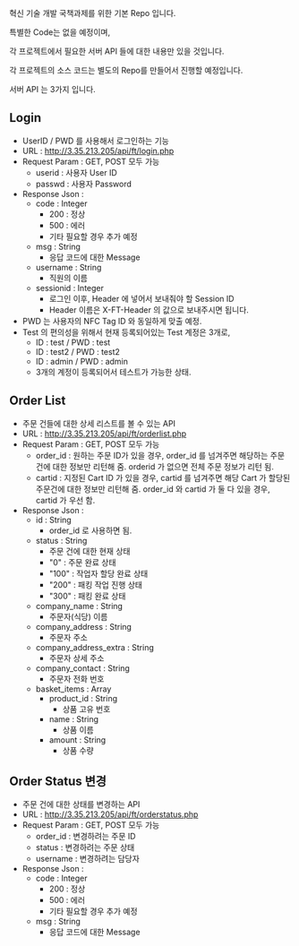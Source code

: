 혁신 기술 개발 국책과제를 위한 기본 Repo 입니다.

특별한 Code는 없을 예정이며,

각 프로젝트에서 필요한 서버 API 들에 대한 내용만 있을 것입니다.

각 프로젝트의 소스 코드는 별도의 Repo를 만들어서 진행할 예정입니다.

서버 API 는 3가지 입니다.

## Login
- UserID / PWD 를 사용해서 로그인하는 기능
- URL : http://3.35.213.205/api/ft/login.php
- Request Param : GET, POST 모두 가능
  - userid : 사용자 User ID
  - passwd : 사용자 Password
- Response Json :
  - code : Integer 
    - 200 : 정상
    - 500 : 에러
    - 기타 필요할 경우 추가 예정
  - msg : String
    - 응답 코드에 대한 Message
  - username : String
    - 직원의 이름
  - sessionid : Integer
    - 로그인 이후, Header 에 넣어서 보내줘야 할 Session ID
    - Header 이름은 X-FT-Header 의 값으로 보내주시면 됩니다.
- PWD 는 사용자의 NFC Tag ID 와 동일하게 맞출 예정.
- Test 의 편의성을 위해서 현재 등록되어있는 Test 계정은 3개로,
  - ID : test / PWD : test
  - ID : test2 / PWD : test2
  - ID : admin / PWD : admin
  - 3개의 계정이 등록되어서 테스트가 가능한 상태.


## Order List
- 주문 건들에 대한 상세 리스트를 볼 수 있는 API
- URL : http://3.35.213.205/api/ft/orderlist.php
- Request Param : GET, POST 모두 가능
  - order_id : 원하는 주문 ID가 있을 경우, order_id 를 넘겨주면 해당하는 주문건에 대한 정보만 리턴해 줌. orderid 가 없으면 전체 주문 정보가 리턴 됨.
  - cartid : 지정된 Cart ID 가 있을 경우, cartid 를 넘겨주면 해당 Cart 가 할당된 주문건에 대한 정보만 리턴해 줌.
  order_id 와 cartid 가 둘 다 있을 경우, cartid 가 우선 함.
- Response Json :
  - id : String
    - order_id 로 사용하면 됨.
  - status : String
    - 주문 건에 대한 현재 상태
    - "0" : 주문 완료 상태
    - "100" : 작업자 할당 완료 상태
    - "200" : 패킹 작업 진행 상태
    - "300" : 패킹 완료 상태
  - company_name : String
    - 주문자(식당) 이름
  - company_address : String
    - 주문자 주소
  - company_address_extra : String
    - 주문자 상세 주소
  - company_contact : String
    - 주문자 전화 번호
  - basket_items : Array
    - product_id : String
      - 상품 고유 번호
    - name : String
      - 상품 이름
    - amount : String
      - 상품 수량

## Order Status 변경
- 주문 건에 대한 상태를 변경하는 API
- URL : http://3.35.213.205/api/ft/orderstatus.php
- Request Param : GET, POST 모두 가능
  - order_id : 변경하려는 주문 ID
  - status : 변경하려는 주문 상태
  - username : 변경하려는 담당자
- Response Json :
  - code : Integer 
    - 200 : 정상
    - 500 : 에러
    - 기타 필요할 경우 추가 예정
  - msg : String
    - 응답 코드에 대한 Message
